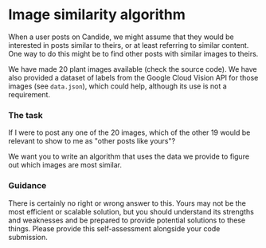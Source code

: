 # Image similarity algorithm

When a user posts on Candide, we might assume that they would be interested in
posts similar to theirs, or at least referring to similar content. One way to do
this might be to find other posts with similar images to theirs.

We have made 20 plant images available (check the source code). We have also
provided a dataset of labels from the Google Cloud Vision API for those images
(see `data.json`), which could help, although its use is not a requirement.

### The task

If I were to post any one of the 20 images, which of the other 19 would be
relevant to show to me as "other posts like yours"?

We want you to write an algorithm that uses the data we provide to figure out which
images are most similar.

### Guidance

There is certainly no right or wrong answer to this. Yours may not be the most efficient
or scalable solution, but you should understand its strengths and weaknesses and be
prepared to provide potential solutions to these things. Please provide this self-assessment alongside your code submission.
